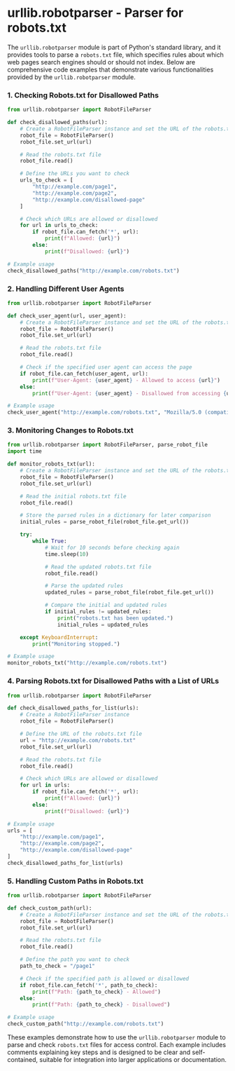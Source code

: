 # urllib.robotparser - Parser for robots.txt

The `urllib.robotparser` module is part of Python's standard library, and it provides tools to parse a `robots.txt` file, which specifies rules about which web pages search engines should or should not index. Below are comprehensive code examples that demonstrate various functionalities provided by the `urllib.robotparser` module.

### 1. Checking Robots.txt for Disallowed Paths

```python
from urllib.robotparser import RobotFileParser

def check_disallowed_paths(url):
    # Create a RobotFileParser instance and set the URL of the robots.txt file
    robot_file = RobotFileParser()
    robot_file.set_url(url)

    # Read the robots.txt file
    robot_file.read()

    # Define the URLs you want to check
    urls_to_check = [
        "http://example.com/page1",
        "http://example.com/page2",
        "http://example.com/disallowed-page"
    ]

    # Check which URLs are allowed or disallowed
    for url in urls_to_check:
        if robot_file.can_fetch('*', url):
            print(f"Allowed: {url}")
        else:
            print(f"Disallowed: {url}")

# Example usage
check_disallowed_paths("http://example.com/robots.txt")
```

### 2. Handling Different User Agents

```python
from urllib.robotparser import RobotFileParser

def check_user_agent(url, user_agent):
    # Create a RobotFileParser instance and set the URL of the robots.txt file
    robot_file = RobotFileParser()
    robot_file.set_url(url)

    # Read the robots.txt file
    robot_file.read()

    # Check if the specified user agent can access the page
    if robot_file.can_fetch(user_agent, url):
        print(f"User-Agent: {user_agent} - Allowed to access {url}")
    else:
        print(f"User-Agent: {user_agent} - Disallowed from accessing {url}")

# Example usage
check_user_agent("http://example.com/robots.txt", "Mozilla/5.0 (compatible; Googlebot/2.1; +http://www.google.com/bot.html)")
```

### 3. Monitoring Changes to Robots.txt

```python
from urllib.robotparser import RobotFileParser, parse_robot_file
import time

def monitor_robots_txt(url):
    # Create a RobotFileParser instance and set the URL of the robots.txt file
    robot_file = RobotFileParser()
    robot_file.set_url(url)

    # Read the initial robots.txt file
    robot_file.read()

    # Store the parsed rules in a dictionary for later comparison
    initial_rules = parse_robot_file(robot_file.get_url())

    try:
        while True:
            # Wait for 10 seconds before checking again
            time.sleep(10)

            # Read the updated robots.txt file
            robot_file.read()

            # Parse the updated rules
            updated_rules = parse_robot_file(robot_file.get_url())

            # Compare the initial and updated rules
            if initial_rules != updated_rules:
                print("robots.txt has been updated.")
                initial_rules = updated_rules

    except KeyboardInterrupt:
        print("Monitoring stopped.")

# Example usage
monitor_robots_txt("http://example.com/robots.txt")
```

### 4. Parsing Robots.txt for Disallowed Paths with a List of URLs

```python
from urllib.robotparser import RobotFileParser

def check_disallowed_paths_for_list(urls):
    # Create a RobotFileParser instance
    robot_file = RobotFileParser()

    # Define the URL of the robots.txt file
    url = "http://example.com/robots.txt"
    robot_file.set_url(url)

    # Read the robots.txt file
    robot_file.read()

    # Check which URLs are allowed or disallowed
    for url in urls:
        if robot_file.can_fetch('*', url):
            print(f"Allowed: {url}")
        else:
            print(f"Disallowed: {url}")

# Example usage
urls = [
    "http://example.com/page1",
    "http://example.com/page2",
    "http://example.com/disallowed-page"
]
check_disallowed_paths_for_list(urls)
```

### 5. Handling Custom Paths in Robots.txt

```python
from urllib.robotparser import RobotFileParser

def check_custom_path(url):
    # Create a RobotFileParser instance and set the URL of the robots.txt file
    robot_file = RobotFileParser()
    robot_file.set_url(url)

    # Read the robots.txt file
    robot_file.read()

    # Define the path you want to check
    path_to_check = "/page1"

    # Check if the specified path is allowed or disallowed
    if robot_file.can_fetch('*', path_to_check):
        print(f"Path: {path_to_check} - Allowed")
    else:
        print(f"Path: {path_to_check} - Disallowed")

# Example usage
check_custom_path("http://example.com/robots.txt")
```

These examples demonstrate how to use the `urllib.robotparser` module to parse and check `robots.txt` files for access control. Each example includes comments explaining key steps and is designed to be clear and self-contained, suitable for integration into larger applications or documentation.
